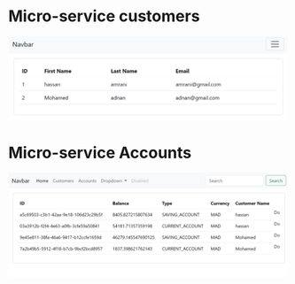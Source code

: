 <h1>Micro-service customers </h1>
<img src="captures/customers.png"/>
<h1>Micro-service Accounts </h1>
<img src="captures/accounts.png"/>
